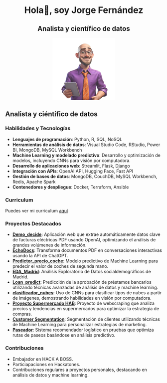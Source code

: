 <div style="position: relative; min-height: 300px;">
  
<div align="center">
  
# Hola👋, soy Jorge Fernández

</div>

<div align="center">

## Analista y científico de datos

</div>

<div align="center">
  <img src="avatar.png" alt="Avatar" style="width: 200px; opacity: 0.8;">
</div>

## Analista y ciéntifico de datos

</div>

### Habilidades y Tecnologías
- **Lenguajes de programación**: Python, R, SQL, NoSQL
- **Herramientas de análisis de datos**: Visual Studio Code, RStudio, Power BI, MongoDB, MySQL Workbench
- **Machine Learning y modelado predictivo**: Desarrollo y optimización de modelos, incluyendo CNNs para visión por computadora.
- **Desarrollo de aplicaciones web**: Streamlit, Flask, Django
- **Integración con APIs**: OpenAI API, Hugging Face, Fast API
- **Gestión de bases de datos**: MongoDB, CouchDB, MySQL Workbench, Redis, Apache Spark
- **Contenedores y despliegue**: Docker, Terraform, Ansible

### Curriculum

Puedes ver mi curriculum [aquí](https://github.com/joferte84/joferte84/blob/main/Harvard_Jorge_Actualizado.pdf)

### Proyectos Destacados

- **[Demo_decide](https://github.com/joferte84/Demo_decide)**: Aplicación web que extrae automáticamente datos clave de facturas eléctricas PDF usando OpenAI, optimizando el análisis de grandes volúmenes de información.
- **[EchoDocs](https://github.com/joferte84/EchoDocs)**: Transforma documentos PDF en conversaciones interactivas usando la API de ChatGPT.
- **[Predictor_precio_coche](https://github.com/joferte84/Predictor_precio_coche)**: Modelo predictivo de Machine Learning para predecir el valor de coches de segunda mano.
- **[EDA_Madrid](https://github.com/joferte84/EDA_Madrid)**: Análisis Exploratorio de Datos socialdemográficos de Madrid.
- **[Loan_predict](https://github.com/joferte84/Loan_predict)**: Predicción de la aprobación de préstamos bancarios utilizando técnicas avanzadas de análisis de datos y machine learning.
- **[clasificador_nubes](https://github.com/joferte84/clasificador_nubes)**: Uso de CNNs para clasificar tipos de nubes a partir de imágenes, demostrando habilidades en visión por computadora.
- **[Proyecto Supermercado HAB](https://github.com/joferte84/proyecto-supermercado-HAB)**: Proyecto de webscraping que analiza precios y tendencias en supermercados para optimizar la estrategia de compras.
- **[Customer Segmentation](https://github.com/joferte84/customer_segmentation)**: Segmentación de clientes utilizando técnicas de Machine Learning para personalizar estrategias de marketing.
- **[Paseador](https://github.com/joferte84/paseador)**: Sistema recomendador logístico en pruebas que optimiza rutas de paseos basándose en análisis predictivo.

### Contribuciones
- Embajador en HACK A BOSS.
- Particiapaciones en Hackatones.
- Contribuciones regulares a proyectos personales, destacando en análisis de datos y machine learning.

